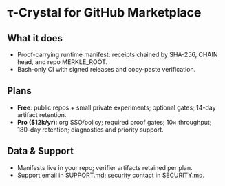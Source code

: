 # τ-Crystal for GitHub Marketplace

## What it does
- Proof-carrying runtime manifest: receipts chained by SHA-256, CHAIN head, and repo MERKLE_ROOT.
- Bash-only CI with signed releases and copy-paste verification.

## Plans
- **Free**: public repos + small private experiments; optional gates; 14-day artifact retention.
- **Pro ($12k/yr)**: org SSO/policy; required proof gates; 10× throughput; 180-day retention; diagnostics and priority support.

## Data & Support
- Manifests live in your repo; verifier artifacts retained per plan.
- Support email in SUPPORT.md; security contact in SECURITY.md.

